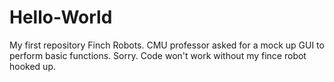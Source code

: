 # Hello-World
My first repository
Finch Robots. CMU professor asked for a mock up GUI to perform basic functions.
Sorry. Code won't work without my fince robot hooked up.

